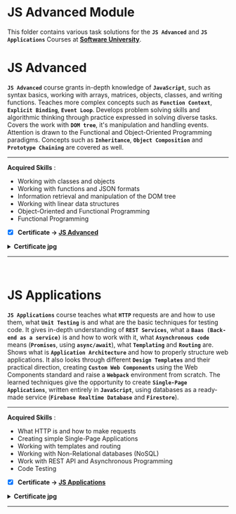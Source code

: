 # JS Advanced Module

This folder contains various task solutions for the **`JS Advanced`** and **`JS Applications`** Courses at **[Software University](https://softuni.bg/)**.

# JS Advanced

**`JS Advanced`** course grants in-depth knowledge of **`JavaScript`**, such as syntax basics, working with arrays, matrices, objects, classes, and writing functions. Teaches more complex concepts such as **`Function Context`**, **`Explicit Binding`**, **`Event Loop`**. Develops problem solving skills and algorithmic thinking through practice expressed in solving diverse tasks. Covers the work with **`DOM tree`**, it's manipulation and handling events. Attention is drawn to the Functional and Object-Oriented Programming paradigms. Concepts such as **`Inheritance`**, **`Object Composition`** and **`Prototype Chaining`** are covered as well.

---

**Acquired Skills** :
* Working with classes and objects
* Working with functions and JSON formats
* Information retrieval and manipulation of the DOM tree
* Working with linear data structures
* Object-Oriented and Functional Programming
* Functional Programming

- [x] **Certificate -> [JS Advanced](https://softuni.bg/certificates/details/90633/b294f12f)**

<details>
  <summary><b>Certificate jpg</b></summary>
  <p align="center">
    <img src="https://github.com/radrex/SoftuniCourses/blob/master/certificates/JS%20Advanced.jpeg">
  </p>
</details>

---
<br />


# JS Applications

**`JS Applications`** course teaches what **`HTTP`** requests are and how to use them, what **`Unit Testing`** is and what are the basic techniques for testing code. It gives in-depth understanding of **`REST Services`**, what a **`Baas (Back-end as a service)`** is and how to work with it, what **`Asynchronous code`** means (**`Promises`**, using **`async/await`**), what **`Templating`** and **`Routing`** are. Shows what is **`Application Architecture`** and how to properly structure web applications. It also looks through different **`Design Templates`** and their practical direction, creating **`Custom Web Components`** using the Web Components standard and raise a **`Webpack`** environment from scratch. The learned techniques give the opportunity to create **`Single-Page Applications`**, written entirely in **`JavaScript`**, using databases as a ready-made service (**`Firebase Realtime Database`** and **`Firestore`**).

---

**Acquired Skills** :
* What HTTP is and how to make requests
* Creating simple Single-Page Applications
* Working with templates and routing
* Working with Non-Relational databases (NoSQL)
* Work with REST API and Asynchronous Programming
* Code Testing

- [x] **Certificate -> [JS Applications]()**

<details>
  <summary><b>Certificate jpg</b></summary>
  <p align="center">
    <img src="">
  </p>
</details>

---